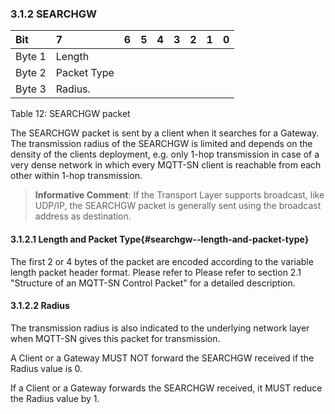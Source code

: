 <!-- transformation-note: left upstream numbering of headings for verification -->
### 3.1.2 SEARCHGW

<!-- transformation-note: no table col span in markdown, but we should specify bitfields better (than with layout tables) anyway --> 
| Bit    | 7            | 6  | 5  | 4  | 3  | 2  | 1  | 0  |
|:-------|:-------------|:---|:---|:---|:---|:---|:---|:---|
| Byte 1 | Length       |    |    |    |    |    |    |    |
| Byte 2 | Packet Type  |    |    |    |    |    |    |    |
| Byte 3 | Radius.      |    |    |    |    |    |    |    |

Table 12: SEARCHGW packet
<!-- transformation-note: above upstream table number will be replaced by auto-numbering later. -->

The SEARCHGW packet is sent by a client when it searches for a Gateway.
The transmission radius of the SEARCHGW is limited and depends on the density of the clients deployment,
e.g. only 1-hop transmission in case of a very dense network in which every MQTT-SN client is reachable from each other within 1-hop transmission.

> **Informative Comment**:
> If the Transport Layer supports broadcast, like UDP/IP, the SEARCHGW packet is generally sent using the broadcast address as destination.

<!-- transformation-note: left upstream numbering of headings for verification -->
#### 3.1.2.1 Length and Packet Type{#searchgw--length-and-packet-type}

The first 2 or 4 bytes of the packet are encoded according to the variable length packet header format. Please refer to
Please refer to section 2.1 "Structure of an MQTT-SN Control Packet" for a detailed description.
<!-- transformation-note: the above section ref upstream 1.8.2 was obviously wrong and should point to section 2.1 "Structure of an MQTT-SN Control Packet". -->

<!-- transformation-note: left upstream numbering of headings for verification -->
#### 3.1.2.2 Radius

The transmission radius is also indicated to the underlying network layer when MQTT-SN gives this packet for transmission.

A Client or a Gateway MUST NOT forward the SEARCHGW received if the Radius value is 0.

If a Client or a Gateway forwards the SEARCHGW received, it MUST reduce the Radius value by 1.
